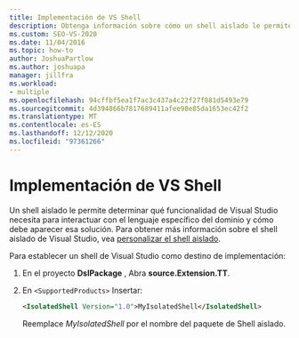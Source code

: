 ```yaml
---
title: Implementación de VS Shell
description: Obtenga información sobre cómo un shell aislado le permite determinar qué funcionalidad de Visual Studio necesita para interactuar con el DSL y cómo debe aparecer esa solución.
ms.custom: SEO-VS-2020
ms.date: 11/04/2016
ms.topic: how-to
author: JoshuaPartlow
ms.author: joshuapa
manager: jillfra
ms.workload:
- multiple
ms.openlocfilehash: 94cffbf5ea1f7ac3c437a4c22f27f881d5493e79
ms.sourcegitcommit: 4d394866b7817689411afee98e85da1653ec42f2
ms.translationtype: MT
ms.contentlocale: es-ES
ms.lasthandoff: 12/12/2020
ms.locfileid: "97361266"
---
```

# <a name="vs-shell-deployment"></a>Implementación de VS Shell

Un shell aislado le permite determinar qué funcionalidad de Visual Studio necesita para interactuar con el lenguaje específico del dominio y cómo debe aparecer esa solución. Para obtener más información sobre el shell aislado de Visual Studio, vea [personalizar el shell aislado](https://visualstudio.microsoft.com/vs/older-downloads/isolated-shell/).

Para establecer un shell de Visual Studio como destino de implementación:

1. En el proyecto **DslPackage** , Abra **source.Extension.TT**.

2. En `<SupportedProducts>` Insertar:

   ```xml
   <IsolatedShell Version="1.0">MyIsolatedShell</IsolatedShell>
   ```

   Reemplace *MyIsolatedShell* por el nombre del paquete de Shell aislado.